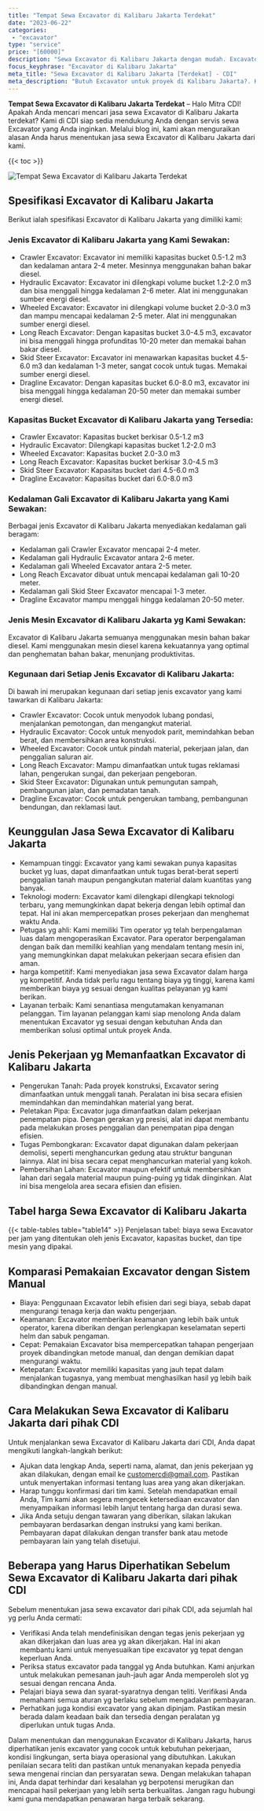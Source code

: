 ```yaml
---
title: "Tempat Sewa Excavator di Kalibaru Jakarta Terdekat"
date: "2023-06-22"
categories:
 - "excavator"
type: "service"
price: "[60000]"
description: "Sewa Excavator di Kalibaru Jakarta dengan mudah. Excavator menjadi pilihan utama kontraktor untuk menunjang kelancaran pekerjaan. Hubungi kami segera."
focus_keyphrase: "Excavator di Kalibaru Jakarta"
meta_title: "Sewa Excavator di Kalibaru Jakarta [Terdekat] - CDI"
meta_description: "Butuh Excavator untuk proyek di Kalibaru Jakarta?. Kami hadirkan Excavator berkualitas untuk menyelesaikan pekerjaan. Harga kompetitif tersedia."
---
```


**Tempat Sewa Excavator di Kalibaru Jakarta Terdekat** – Halo Mitra CDI! Apakah Anda mencari mencari jasa sewa Excavator di Kalibaru Jakarta terdekat? Kami di CDI siap sedia mendukung Anda dengan servis sewa Excavator yang Anda inginkan. Melalui blog ini, kami akan menguraikan alasan Anda harus menentukan jasa sewa Excavator di Kalibaru Jakarta dari kami.

{{< toc >}}

![Tempat Sewa Excavator di Kalibaru Jakarta Terdekat](/images/excavator/excavator-26.jpg)

## Spesifikasi Excavator di Kalibaru Jakarta

Berikut ialah spesifikasi Excavator di Kalibaru Jakarta yang dimiliki kami:

### Jenis Excavator di Kalibaru Jakarta yang Kami Sewakan:

*   Crawler Excavator: Excavator ini memiliki kapasitas bucket 0.5-1.2 m3 dan kedalaman antara 2-4 meter. Mesinnya menggunakan bahan bakar diesel.
*   Hydraulic Excavator: Excavator ini dilengkapi volume bucket 1.2-2.0 m3 dan bisa menggali hingga kedalaman 2-6 meter. Alat ini menggunakan sumber energi diesel.
*   Wheeled Excavator: Excavator ini dilengkapi volume bucket 2.0-3.0 m3 dan mampu mencapai kedalaman 2-5 meter. Alat ini menggunakan sumber energi diesel.
*   Long Reach Excavator: Dengan kapasitas bucket 3.0-4.5 m3, excavator ini bisa menggali hingga profunditas 10-20 meter dan memakai bahan bakar diesel.
*   Skid Steer Excavator: Excavator ini menawarkan kapasitas bucket 4.5-6.0 m3 dan kedalaman 1-3 meter, sangat cocok untuk tugas. Memakai sumber energi diesel.
*   Dragline Excavator: Dengan kapasitas bucket 6.0-8.0 m3, excavator ini bisa menggali hingga kedalaman 20-50 meter dan memakai sumber energi diesel.

### Kapasitas Bucket Excavator di Kalibaru Jakarta yang Tersedia:

*   Crawler Excavator: Kapasitas bucket berkisar 0.5-1.2 m3
*   Hydraulic Excavator: Dilengkapi kapasitas bucket 1.2-2.0 m3
*   Wheeled Excavator: Kapasitas bucket 2.0-3.0 m3
*   Long Reach Excavator: Kapasitas bucket berkisar 3.0-4.5 m3
*   Skid Steer Excavator: Kapasitas bucket dari 4.5-6.0 m3
*   Dragline Excavator: Kapasitas bucket dari 6.0-8.0 m3

### Kedalaman Gali Excavator di Kalibaru Jakarta yang Kami Sewakan:

Berbagai jenis Excavator di Kalibaru Jakarta menyediakan kedalaman gali beragam:

*   Kedalaman gali Crawler Excavator mencapai 2-4 meter.
*   Kedalaman gali Hydraulic Excavator antara 2-6 meter.
*   Kedalaman gali Wheeled Excavator antara 2-5 meter.
*   Long Reach Excavator dibuat untuk mencapai kedalaman gali 10-20 meter.
*   Kedalaman gali Skid Steer Excavator mencapai 1-3 meter.
*   Dragline Excavator mampu menggali hingga kedalaman 20-50 meter.

### Jenis Mesin Excavator di Kalibaru Jakarta yg Kami Sewakan:

Excavator di Kalibaru Jakarta semuanya menggunakan mesin bahan bakar diesel. Kami menggunakan mesin diesel karena kekuatannya yang optimal dan penghematan bahan bakar, menunjang produktivitas.

### Kegunaan dari Setiap Jenis Excavator di Kalibaru Jakarta:

Di bawah ini merupakan kegunaan dari setiap jenis excavator yang kami tawarkan di Kalibaru Jakarta:

*   Crawler Excavator: Cocok untuk menyodok lubang pondasi, menjalankan pemotongan, dan mengangkut material.
*   Hydraulic Excavator: Cocok untuk menyodok parit, memindahkan beban berat, dan membersihkan area konstruksi.
*   Wheeled Excavator: Cocok untuk pindah material, pekerjaan jalan, dan penggalian saluran air.
*   Long Reach Excavator: Mampu dimanfaatkan untuk tugas reklamasi lahan, pengerukan sungai, dan pekerjaan pengeboran.
*   Skid Steer Excavator: Digunakan untuk pemungutan sampah, pembangunan jalan, dan pemadatan tanah.
*   Dragline Excavator: Cocok untuk pengerukan tambang, pembangunan bendungan, dan reklamasi laut.

## Keunggulan Jasa Sewa Excavator di Kalibaru Jakarta

*   Kemampuan tinggi: Excavator yang kami sewakan punya kapasitas bucket yg luas, dapat dimanfaatkan untuk tugas berat-berat seperti penggalian tanah maupun pengangkutan material dalam kuantitas yang banyak.
*   Teknologi modern: Excavator kami dilengkapi dilengkapi teknologi terbaru, yang memungkinkan dapat bekerja dengan lebih optimal dan tepat. Hal ini akan mempercepatkan proses pekerjaan dan menghemat waktu Anda.
*   Petugas yg ahli: Kami memiliki Tim operator yg telah berpengalaman luas dalam mengoperasikan Excavator. Para operator berpengalaman dengan baik dan memiliki keahlian yang mendalam tentang mesin ini, yang memungkinkan dapat melakukan pekerjaan secara efisien dan aman.
*   harga kompetitif: Kami menyediakan jasa sewa Excavator dalam harga yg kompetitif. Anda tidak perlu ragu tentang biaya yg tinggi, karena kami memberikan biaya yg sesuai dengan kualitas pelayanan yg kami berikan.
*   Layanan terbaik: Kami senantiasa mengutamakan kenyamanan pelanggan. Tim layanan pelanggan kami siap menolong Anda dalam menentukan Excavator yg sesuai dengan kebutuhan Anda dan memberikan solusi optimal untuk proyek Anda.

## Jenis Pekerjaan yg Memanfaatkan Excavator di Kalibaru Jakarta

*   Pengerukan Tanah: Pada proyek konstruksi, Excavator sering dimanfaatkan untuk menggali tanah. Peralatan ini bisa secara efisien memindahkan dan memindahkan material yang berat.
*   Peletakan Pipa: Excavator juga dimanfaatkan dalam pekerjaan penempatan pipa. Dengan gerakan yg presisi, alat ini dapat membantu pada melakukan proses penggalian dan penempatan pipa dengan efisien.
*   Tugas Pembongkaran: Excavator dapat digunakan dalam pekerjaan demolisi, seperti menghancurkan gedung atau struktur bangunan lainnya. Alat ini bisa secara cepat menghancurkan material yang kokoh.
*   Pembersihan Lahan: Excavator maupun efektif untuk membersihkan lahan dari segala material maupun puing-puing yg tidak diinginkan. Alat ini bisa mengelola area secara efisien dan efisien.

## Tabel harga Sewa Excavator di Kalibaru Jakarta

{{< table-tables table="table14" >}} Penjelasan tabel: biaya sewa Excavator per jam yang ditentukan oleh jenis Excavator, kapasitas bucket, dan tipe mesin yang dipakai. 

## Komparasi Pemakaian Excavator dengan Sistem Manual

*   Biaya: Penggunaan Excavator lebih efisien dari segi biaya, sebab dapat mengurangi tenaga kerja dan waktu pengerjaan.
*   Keamanan: Excavator memberikan keamanan yang lebih baik untuk operator, karena diberikan dengan perlengkapan keselamatan seperti helm dan sabuk pengaman.
*   Cepat: Pemakaian Excavator bisa mempercepatkan tahapan pengerjaan proyek dibandingkan metode manual, dan dengan demikian dapat mengurangi waktu.
*   Ketepatan: Excavator memiliki kapasitas yang jauh tepat dalam menjalankan tugasnya, yang membuat menghasilkan hasil yg lebih baik dibandingkan dengan manual.

## Cara Melakukan Sewa Excavator di Kalibaru Jakarta dari pihak CDI

Untuk menjalankan sewa Excavator di Kalibaru Jakarta dari CDI, Anda dapat mengikuti langkah-langkah berikut:

*   Ajukan data lengkap Anda, seperti nama, alamat, dan jenis pekerjaan yg akan dilakukan, dengan email ke customercdi@gmail.com. Pastikan untuk menyertakan informasi tentang luas area yang akan dikerjakan.
*   Harap tunggu konfirmasi dari tim kami. Setelah mendapatkan email Anda, Tim kami akan segera mengecek ketersediaan excavator dan menyampaikan informasi lebih lanjut tentang harga dan durasi sewa.
*   Jika Anda setuju dengan tawaran yang diberikan, silakan lakukan pembayaran berdasarkan dengan instruksi yang kami berikan. Pembayaran dapat dilakukan dengan transfer bank atau metode pembayaran lain yang telah disetujui.

## Beberapa yang Harus Diperhatikan Sebelum Sewa Excavator di Kalibaru Jakarta dari pihak CDI

Sebelum menentukan jasa sewa excavator dari pihak CDI, ada sejumlah hal yg perlu Anda cermati:

*   Verifikasi Anda telah mendefinisikan dengan tegas jenis pekerjaan yg akan dikerjakan dan luas area yg akan dikerjakan. Hal ini akan membantu kami untuk menyesuaikan tipe excavator yg tepat dengan keperluan Anda.
*   Periksa status excavator pada tanggal yg Anda butuhkan. Kami anjurkan untuk melakukan pemesanan jauh-jauh agar Anda memperoleh slot yg sesuai dengan rencana Anda.
*   Pelajari biaya sewa dan syarat-syaratnya dengan teliti. Verifikasi Anda memahami semua aturan yg berlaku sebelum mengadakan pembayaran.
*   Perhatikan juga kondisi excavator yang akan dipinjam. Pastikan mesin berada dalam keadaan baik dan tersedia dengan peralatan yg diperlukan untuk tugas Anda.

Dalam menentukan dan menggunakan Excavator di Kalibaru Jakarta, harus diperhatikan jenis excavator yang cocok untuk kebutuhan pekerjaan, kondisi lingkungan, serta biaya operasional yang dibutuhkan. Lakukan penilaian secara teliti dan pastikan untuk menanyakan kepada penyedia sewa mengenai rincian dan persyaratan sewa. Dengan melakukan tahapan ini, Anda dapat terhindar dari kesalahan yg berpotensi merugikan dan mencapai hasil pekerjaan yang lebih serta berkualitas. Jangan ragu hubungi kami guna mendapatkan penawaran harga terbaik sekarang.